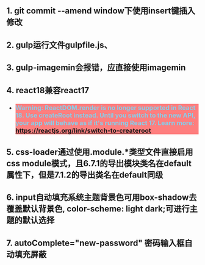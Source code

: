 
## 1. git commit --amend window下使用insert键插入修改

## 2. gulp运行文件gulpfile.js、

## 3. gulp-imagemin会报错，应直接使用imagemin

## 4. react18兼容react17
- ### <p style="color:skyblue; background: rgba(255,0,0,0.5)"> Warning: ReactDOM.render is no longer supported in React 18. Use createRoot instead. Until you switch to the new API, your app will behave as if it's running React 17. Learn more: https://reactjs.org/link/switch-to-createroot</p>

## 5. css-loader通过使用.module.*类型文件直接启用css module模式，且6.7.1的导出模块类名在default属性下，但是7.1.2的导出类名在default同级

## 6. input自动填充系统主题背景色可用box-shadow去覆盖默认背景色, color-scheme: light dark;可进行主题的默认选择

## 7. autoComplete="new-password" 密码输入框自动填充屏蔽